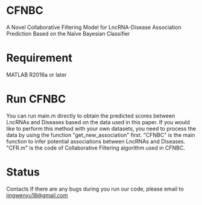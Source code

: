 # CFNBC
A Novel Collaborative Filtering Model for LncRNA-Disease Association Prediction Based on the Naïve Bayesian Classifier
# Requirement
MATLAB R2016a or later

# Run CFNBC
You can run main.m directly to obtain the predicted scores between LncRNAs and Diseases based on the data used in this paper. If you would like to perform this method with your own datasets, you need to process the data by using the function "get_new_association" first.
"CFNBC" is the main function to infer potential associations between LncRNAs and Diseases. 
"CFR.m" is the code of Collaborative Filtering algorithm used in CFNBC.



# Status

Contacts
If there are any bugs during you run our code, please email to jingwenyu18@gmail.com

